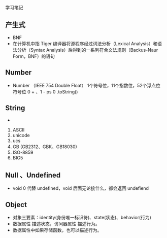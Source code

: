 学习笔记
## 产生式

* BNF
* 在计算机中指 Tiger 编译器将源程序经过词法分析（Lexical Analysis）和语法分析（Syntax Analysis）后得到的一系列符合文法规则（Backus-Naur Form，BNF）的语句

## Number
* Number （IEEE 754 Double Float） 1个符号位，11个指数位，52个浮点位 符号位 0 + 、1 - ps 0 .toString()

## String

* 
1. ASCII
1. unicode
1. ucs
1. GB (GB2312、GBK、GB18030)
1. ISO-8859
1. BIG5

## Null 、Undefined
* void 0 代替 undefined，void 后面无论接什么，都会返回 undefiend

## Object

* 对象三要素：identity(身份唯一标识符)、state(状态)、behavior(行为)
* 数据属性 描述状态，访问器属性 描述行为。
* 数据属性中如果存储函数，也可以描述行为。